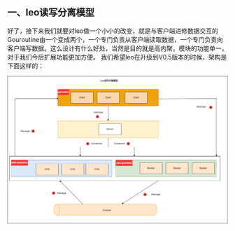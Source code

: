 ## 一、leo读写分离模型

好了，接下来我们就要对leo做一个小小的改变，就是与客户端进修数据交互的Gouroutine由一个变成两个，一个专门负责从客户端读取数据，一个专门负责向客户端写数据。这么设计有什么好处，当然是目的就是高内聚，模块的功能单一，对于我们今后扩展功能更加方便。
我们希望leo在升级到V0.5版本的时候，架构是下面这样的：

![](leo读写分离.drawio.png)